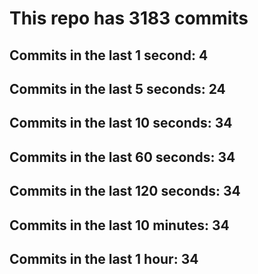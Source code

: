 # This repo has 3183 commits

## Commits in the last 1 second: 4
## Commits in the last 5 seconds: 24
## Commits in the last 10 seconds: 34
## Commits in the last 60 seconds: 34
## Commits in the last 120 seconds: 34
## Commits in the last 10 minutes: 34
## Commits in the last 1 hour: 34
